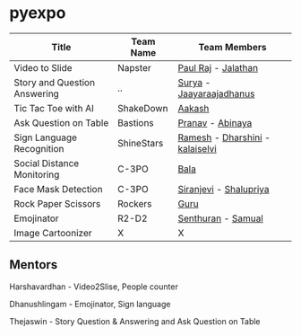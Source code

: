 # pyexpo


| Title  | Team Name | Team Members |
| ------------- | ------------- |------------|
| Video to Slide | Napster  | [Paul Raj](https://github.com/paulraj916)  - [Jalathan](https://github.com/jalathan) |
| Story and Question Answering |  ..  | [Surya](https://github.com/suryacreatx) - [Jaayaraajadhanus](https://github.com/JAAYARAAJADHANUS/JAAYAARAAJADHANUS.git) |
| Tic Tac Toe with AI | ShakeDown  | [Aakash](https://github.com/aakashbd) |
| Ask Question on Table | Bastions  | [Pranav](https://github.com/PranavRajeswari) - [Abinaya](https://github.com/abinaya15meenatchisundaram/Python-Programming-Induction.git) |
| Sign Language Recognition | ShineStars  | [Ramesh](https://github.com/Ramesh-1516) - [Dharshini](https://github.com/DharshiniUdayakumaran) - [kalaiselvi](https://github.com/KalaiselviSelvam21)|
| Social Distance Monitoring | C-3PO | [Bala](https://github.com/gsbmk007) |
| Face Mask Detection | C-3PO | [Siranjevi](https://github.com/21cb54siranjevi) - [Shalupriya](https://github.com/ShaluPriya-R) |
| Rock Paper Scissors | Rockers | [Guru](https://github.com/Guruprasath-556) |
| Emojinator | R2-D2  | [Senthuran](https://github.com/SENTHURANLK/blockly.git) - [Samual](https://github.com/samualmartin) |
| Image Cartoonizer | X | X |


## Mentors

Harshavardhan - Video2Slise, People counter

Dhanushlingam - Emojinator, Sign language

Thejaswin - Story Question & Answering and Ask Question on Table
